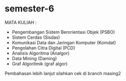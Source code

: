# semester-6

MATA KULIAH :
- Pengembangan Sistem Berorientasi Objek (PSBO)
- Sistem Cerdas (Sisdas)
- Komunikasi Data dan Jaringan Komputer (Komdat)
- Pengolahan Citra Digital (PCD)
- Analisis Algoritma (Analgor)
- Data Mining (Daming)
- Graf Algoritmik (graf algor)

Pembahasan lebih lanjut silahkan cek di branch masing2
